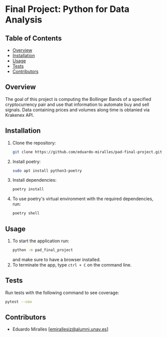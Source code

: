 # Final Project: Python for Data Analysis

## Table of Contents
- [Overview](#Overview)
- [Installation](#Installation)
- [Usage](#Usage)
- [Tests](#Tests)
- [Contributors](#Contributors)

## Overview
The goal of this project is computing the Bollinger Bands of a specified cryptocurrency pair and use that information to automate buy and sell signals. Data containing prices and volumes along time is obtanied via Krakenex API.

## Installation
1. Clone the repository:
   ```bash
   git clone https://github.com/eduardo-miralles/pad-final-project.git
   ```
2. Install poetry:
   ```bash
   sudo apt install python3-poetry
   ```
3. Install dependencies:
   ```bash
   poetry install
   ```
4. To use poetry's virtual environment with the required dependencies, run:
   ```bash
   poetry shell
   ```

## Usage
1. To start the application run:
   ```bash
   python -m pad_final_project
   ```
   and make sure to have a browser installed.
2. To terminate the app, type `ctrl + C` on the command line.

## Tests
Run tests with the following command to see coverage:
```bash
pytest --cov
```

## Contributors
- Eduardo Miralles [[emirallesiz@alumni.unav.es](mailto:emirallesiz@alumni.unav.es)]